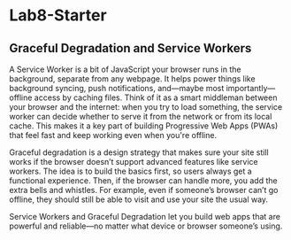 # Lab8-Starter

 ## Graceful Degradation and Service Workers


A Service Worker is a bit of JavaScript your browser runs in the background, separate from any webpage. It helps power things like background syncing, push notifications, and—maybe most importantly—offline access by caching files. Think of it as a smart middleman between your browser and the internet: when you try to load something, the service worker can decide whether to serve it from the network or from its local cache. This makes it a key part of building Progressive Web Apps (PWAs) that feel fast and keep working even when you're offline.

Graceful degradation is a design strategy that makes sure your site still works if the browser doesn’t support advanced features like service workers. The idea is to build the basics first, so users always get a functional experience. Then, if the browser can handle more, you add the extra bells and whistles. For example, even if someone’s browser can’t go offline, they should still be able to visit and use your site the usual way.

Service Workers and Graceful Degradation let you build web apps that are powerful and reliable—no matter what device or browser someone’s using.